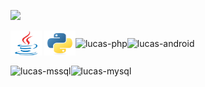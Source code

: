 [![](https://img.shields.io/badge/replit-667881?style=for-the-badge&logo=replit&logoColor=glean)](https://replit.com/@lucasyoshi) 

<img align="center" alt="lucas-java" height="40" width="50" src="https://raw.githubusercontent.com/devicons/devicon/master/icons/java/java-original.svg"> <img align="center" alt="lucas-Python" height="40" width="50" src="https://raw.githubusercontent.com/devicons/devicon/master/icons/python/python-original.svg"><img 
align="center" alt="lucas-php" height="40" width="50" src="https://cdn.jsdelivr.net/gh/devicons/devicon@latest/icons/php/php-original.svg" /><img 
align="center" alt="lucas-android" height="40" width="50" src="https://cdn.jsdelivr.net/gh/devicons/devicon@latest/icons/androidstudio/androidstudio-original.svg" />

<img 
align="center" alt="lucas-mssql" height="40" width="50" src="https://cdn.jsdelivr.net/gh/devicons/devicon@latest/icons/microsoftsqlserver/microsoftsqlserver-original.svg"><img align="center" alt="lucas-mysql" height="40" width="50" src="https://cdn.jsdelivr.net/gh/devicons/devicon@latest/icons/mysql/mysql-original.svg" />


<picture>
  <source media="(prefers-color-scheme: dark)" srcset="https://raw.githubusercontent.com/platane/platane/output/github-contribution-grid-snake-dark.svg">
  <source media="(prefers-color-scheme: light)" srcset="https://raw.githubusercontent.com/platane/platane/output/github-contribution-grid-snake.svg">
  
